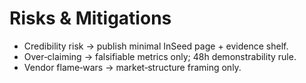 # Risks & Mitigations
- Credibility risk → publish minimal InSeed page + evidence shelf.
- Over‑claiming → falsifiable metrics only; 48h demonstrability rule.
- Vendor flame‑wars → market‑structure framing only.
